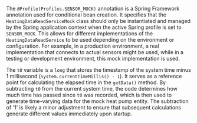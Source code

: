 The `@Profile(Profiles.SENSOR_MOCK)` annotation is a Spring Framework annotation used for conditional bean creation. It specifies that the `HeatingDataReadServiceMock` class should only be instantiated and managed by the Spring application context when the active Spring profile is set to `SENSOR_MOCK`. This allows for different implementations of the `HeatingDataReadService` to be used depending on the environment or configuration. For example, in a production environment, a real implementation that connects to actual sensors might be used, while in a testing or development environment, this mock implementation is used.

The `t0` variable is a `long` that stores the timestamp of the system time minus 1 millisecond (`System.currentTimeMillis() - 1`). It serves as a reference point for calculating the elapsed time in the `getData()` method. By subtracting `t0` from the current system time, the code determines how much time has passed since `t0` was recorded, which is then used to generate time-varying data for the mock heat pump entity. The subtraction of '1' is likely a minor adjustment to ensure that subsequent calculations generate different values immediately upon startup.